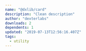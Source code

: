 ```yaml
---
name: "@dxlib/card"
description: "Clean description"
author: "dexterlabs"
downloads: 2
dependents: 1
updated: "2019-07-13T12:56:16.407Z"
tags: 
  - utility
---
```

